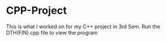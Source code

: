 # CPP-Project
This is what I worked on for my C++ project in 3rd Sem. Run the DTH(FIN).cpp file to view the program
